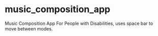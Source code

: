 music_composition_app
=====================

Music Composition App For People with Disabilities, uses space bar to move between modes. 


